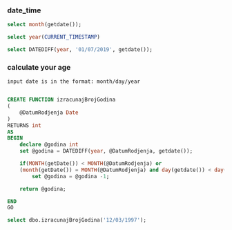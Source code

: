 ### date_time
```sql 
select month(getdate());

select year(CURRENT_TIMESTAMP)

select DATEDIFF(year, '01/07/2019', getdate());

```

### calculate your age
    input date is in the format: month/day/year
```sql

CREATE FUNCTION izracunajBrojGodina
(
	@DatumRodjenja Date
)
RETURNS int
AS
BEGIN
	declare @godina int
	set @godina = DATEDIFF(year, @DatumRodjenja, getdate());

	if(MONTH(getDate()) < MONTH(@DatumRodjenja) or 
	(month(getDate()) = MONTH(@DatumRodjenja) and day(getdate()) < day(@DatumRodjenja)))
		set @godina = @godina -1;

	return @godina;

END
GO

select dbo.izracunajBrojGodina('12/03/1997');

```